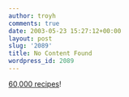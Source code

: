 ```yaml
---
author: troyh
comments: true
date: 2003-05-23 15:27:12+00:00
layout: post
slug: '2089'
title: No Content Found
wordpress_id: 2089
---
```


[60,000 recipes](http://recipezaar.com)!
